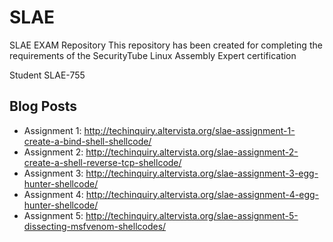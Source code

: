 # SLAE
SLAE EXAM Repository
This repository has been created for completing the requirements of the SecurityTube Linux Assembly Expert certification


Student SLAE-755


## Blog Posts

* Assignment 1: http://techinquiry.altervista.org/slae-assignment-1-create-a-bind-shell-shellcode/
* Assignment 2: http://techinquiry.altervista.org/slae-assignment-2-create-a-shell-reverse-tcp-shellcode/
* Assignment 3: http://techinquiry.altervista.org/slae-assignment-3-egg-hunter-shellcode/
* Assignment 4: http://techinquiry.altervista.org/slae-assignment-4-egg-hunter-shellcode/
* Assignment 5: http://techinquiry.altervista.org/slae-assignment-5-dissecting-msfvenom-shellcodes/
